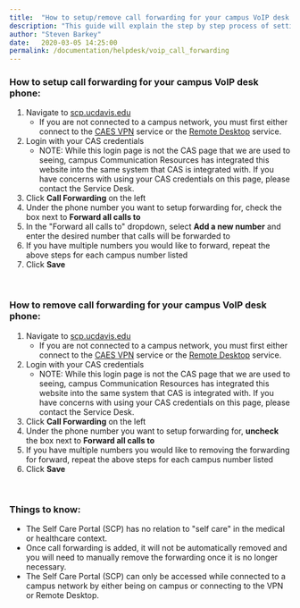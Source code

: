```yaml
---
title:  "How to setup/remove call forwarding for your campus VoIP desk phone"
description: "This guide will explain the step by step process of setting up and removing call forwarding for your campus VoIP desk phone."
author: "Steven Barkey"
date:   2020-03-05 14:25:00
permalink: /documentation/helpdesk/voip_call_forwarding
---
```


<h3>How to setup call forwarding for your campus VoIP desk phone: </h3>
<ol style="PADDING-LEFT: 30px">
   <li>Navigate to <a href="https://scp.ucdavis.edu" target="_blank">scp.ucdavis.edu</a>
       <ul>
           <li>If you are not connected to a campus network, you must first either connect to the <a href="https://computing.caes.ucdavis.edu/documentation/helpdesk/connect_to_vpn" target="_blank">CAES VPN</a> service or the <a href="https://computing.caes.ucdavis.edu/documentation/helpdesk/remote-desktop" target="_blank">Remote Desktop</a> service.</li>
       </ul>
   </li>
   <li>Login with your CAS credentials
       <ul>
           <li>NOTE: While this login page is not the CAS page that we are used to seeing, campus Communication Resources has integrated this website into the same system that CAS is integrated with.  If you have concerns with using your CAS credentials on this page, please contact the Service Desk.</li>
       </ul>
   </li>
   <li>Click <b>Call Forwarding</b> on the left</li>
   <li>Under the phone number you want to setup forwarding for, check the box next to <b>Forward all calls to</b></li>
   <li>In the "Forward all calls to" dropdown, select <b>Add a new number</b> and enter the desired number that calls will be forwarded to</li>
   <li>If you have multiple numbers you would like to forward, repeat the above steps for each campus number listed</li>
   <li>Click <b>Save</b></li>
</ol>
<br />
<h3>How to remove call forwarding for your campus VoIP desk phone: </h3>
<ol style="PADDING-LEFT: 30px">
   <li>Navigate to <a href="https://scp.ucdavis.edu" target="_blank">scp.ucdavis.edu</a>
       <ul>
           <li>If you are not connected to a campus network, you must first either connect to the <a href="https://computing.caes.ucdavis.edu/documentation/helpdesk/connect_to_vpn" target="_blank">CAES VPN</a> service or the <a href="https://computing.caes.ucdavis.edu/documentation/helpdesk/remote-desktop" target="_blank">Remote Desktop</a> service.</li>
       </ul>
   </li>
   <li>Login with your CAS credentials
       <ul>
           <li>NOTE: While this login page is not the CAS page that we are used to seeing, campus Communication Resources has integrated this website into the same system that CAS is integrated with.  If you have concerns with using your CAS credentials on this page, please contact the Service Desk.</li>
       </ul>
   </li>
   <li>Click <b>Call Forwarding</b> on the left</li>
   <li>Under the phone number you want to setup forwarding for, <b>uncheck</b> the box next to <b>Forward all calls to</b></li>
   <li>If you have multiple numbers you would like to removing the forwarding for forward, repeat the above steps for each campus number listed</li>
   <li>Click <b>Save</b></li>
</ol>
<br />
<h3>Things to know:</h3>
<ul style="PADDING-LEFT: 30px">
   <li>The Self Care Portal (SCP) has no relation to "self care" in the medical or healthcare context.</li>
   <li>Once call forwarding is added, it will not be automatically removed and you will need to manually remove the forwarding once it is no longer necessary.</li>
   <li>The Self Care Portal (SCP) can only be accessed while connected to a campus network by either being on campus or connecting to the VPN or Remote Desktop.</li>
</ul>
